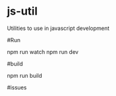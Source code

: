 # js-util
Utilities to use in javascript development

#Run

npm run watch
npm run dev

#build

npm run build

#issues
